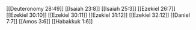 [[Deuteronomy 28:49]]
[[Isaiah 23:8]]
[[Isaiah 25:3]]
[[Ezekiel 26:7]]
[[Ezekiel 30:10]]
[[Ezekiel 30:11]]
[[Ezekiel 31:12]]
[[Ezekiel 32:12]]
[[Daniel 7:7]]
[[Amos 3:6]]
[[Habakkuk 1:6]]
